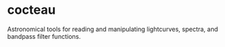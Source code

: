 # cocteau

Astronomical tools for reading and manipulating lightcurves, spectra, and bandpass filter functions.
